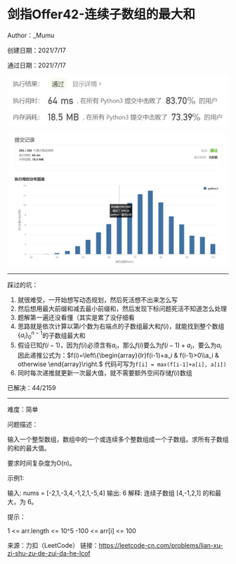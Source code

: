 # 剑指Offer42-连续子数组的最大和

Author：_Mumu

创建日期：2021/7/17

通过日期：2021/7/17

![](https://github.com/Mumulhy/LeetCode/blob/master/剑指Offer42-连续子数组的最大和/通过截图2.jpg)

![](https://github.com/Mumulhy/LeetCode/blob/master/剑指Offer42-连续子数组的最大和/通过截图1.jpg)

*****

踩过的坑：

1. 就很难受，一开始想写动态规划，然后死活想不出来怎么写
2. 然后想用最大前缀和减去最小前缀和，然后发现下标问题死活不知道怎么处理
3. 题解第一遍还没看懂（其实是累了没仔细看
4. 思路就是依次计算以第$i$个数为右端点的子数组最大和$f(i)$，就能找到整个数组$\{a_i\}_0^{n-1}$的子数组最大和
5. 假设已知$f(i-1)$，因为$f(i)$必须含有$a_i$，那么$f(i)$要么为$f(i-1)+a_i$，要么为$a_i$
   因此递推公式为：$f(i)=\left\{\begin{array}{lr}f(i-1)+a_i & f(i-1)>0\\a_i & otherwise \end{array}\right.$
   代码可写为`f[i] = max(f[i-1]+a[i], a[i])`
6. 同时每次递推就更新一次最大值，就不需要额外空间存储$f(i)$数组

已解决：44/2159

*****

难度：简单

问题描述：

输入一个整型数组，数组中的一个或连续多个整数组成一个子数组。求所有子数组的和的最大值。

要求时间复杂度为O(n)。

 

示例1:

输入: nums = [-2,1,-3,4,-1,2,1,-5,4]
输出: 6
解释: 连续子数组 [4,-1,2,1] 的和最大，为 6。


提示：

1 <= arr.length <= 10^5
-100 <= arr[i] <= 100

来源：力扣（LeetCode）
链接：https://leetcode-cn.com/problems/lian-xu-zi-shu-zu-de-zui-da-he-lcof